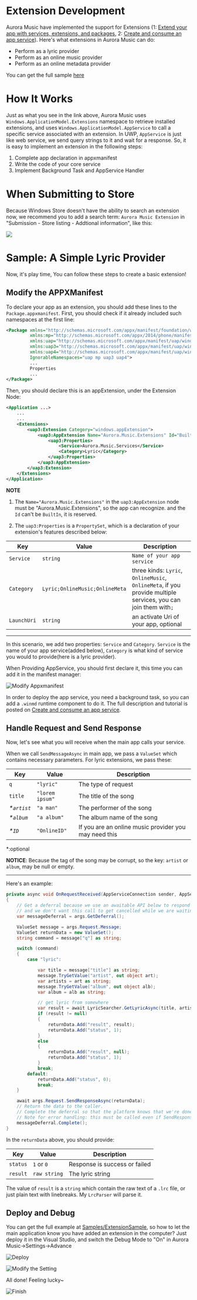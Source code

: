 # Extension Development


Aurora Music have implemented the support for Extensions (1: [Extend your app with services, extensions, and packages][1], 2: [Create and consume an app service][2]). Here's what extensions in Aurora Music can do:

 - Perform as a lyric provider
 - Perform as an online music provider
 - Perform as an online metadata provider
 
 You can get the full sample [here](../Samples/ExtensionSample)


# How It Works


Just as what you see in the link above, Aurora Music uses `Windows.ApplicationModel.Extensions` namespace to retrieve installed extensions, and uses `Windows.ApplicationModel.AppService` to call a specific service associated with an extension. In UWP, `AppService` is just like web service, we send query strings to it and wait for a response. So, it is easy to implement an extension in the following steps:


 1. Complete app declaration in appxmanifest
 2. Write the code of your core service
 3. Implement Background Task and AppService Handler
 

# When Submitting to Store

Because Windows Store doesn't have the ability to search an extension now, we recommend you to add a search term: `Aurora Music Extension` in "Submission - Store listing - Addtional information", like this:

![](https://i.loli.net/2018/04/13/5ad01e1794af9.png)
 
 
# Sample: A Simple Lyric Provider


Now, it's play time, You can follow these steps to create a basic extension!


## Modify the APPXManifest ##


To declare your app as an extension, you should add these lines to the `Package.appxmanifest`. First, you should check if it already included such namespaces at the first line:


```xml
<Package xmlns="http://schemas.microsoft.com/appx/manifest/foundation/windows10"
         xmlns:mp="http://schemas.microsoft.com/appx/2014/phone/manifest"
         xmlns:uap="http://schemas.microsoft.com/appx/manifest/uap/windows10" 
         xmlns:uap3="http://schemas.microsoft.com/appx/manifest/uap/windows10/3" 
         xmlns:uap4="http://schemas.microsoft.com/appx/manifest/uap/windows10/4" 
         IgnorableNamespaces="uap mp uap3 uap4">
         ...
         Properties
         ...
</Package>
```


Then, you should declare this is an appExtension, under the Extension Node:


```xml
<Application ...>
    ...
    ...
    <Extensions>
        <uap3:Extension Category="windows.appExtension">
            <uap3:AppExtension Name="Aurora.Music.Extensions" Id="BuiltIn" PublicFolder="Public" DisplayName="Lyric" Description="Aurora Music Lyric Provider">
                <uap3:Properties>
                    <Service>Aurora.Music.Services</Service>
                    <Category>Lyric</Category>
                </uap3:Properties>
            </uap3:AppExtension>
        </uap3:Extension>
    </Extensions>
</Application>
```



**NOTE**

1. The `Name="Aurora.Music.Extensions"` in the `uap3:AppExtension` node must be "Aurora.Music.Extensions", so the app can recognize. and the `Id` can't be `BuiltIn`, it is reserved.

2. The `uap3:Properties` is a `PropertySet`, which is a declaration of your extension's features described below:

| Key | Value | Description |
| --- | --- | --- |
| `Service` | `string` | `Name of your app service` |
| `Category` | `Lyric;OnlineMusic;OnlineMeta` | three kinds: `Lyric`, `OnlineMusic`, `OnlineMeta`, if you provide multiple services, you can join them with`;` |
| `LaunchUri ` | `string` | an activate Uri of your app, optional |

---

In this scenario, we add two properties: `Service` and `Category`. `Service` is the name of your app service(added below), `Category` is what kind of service you would to provide(here is a lyric provider).

When Providing AppService, you should first declare it, this time you can add it in the manifest manager:


![Modify Appxmanifest](https://i.loli.net/2017/11/26/5a19a11d60bad.png "Add the AppService Declaration")



In order to deploy the app service, you need a background task, so you can add a `.winmd` runtime component to do it. The full description and tutorial is posted on [Create and consume an app service][2].


## Handle Request and Send Response ##


Now, let's see what you will receive when the main app calls your service.

When we call `SendMessageAsync` in main app, we pass a `ValueSet` which contains necessary parameters. For lyric extensions, we pass these:


| Key     | Value   | Description  |
| ------ | ------- | ------------ |
| `q`  |`"lyric"` | The type of request |
| `title`    | `"lorem ipsum"` | The title of the song |
| *\*`artist`* | `"a man"` | The performer of the song |
| *\*`album`*  | `"a album"`  | The album name of the song |
| *\*`ID`* | `"OnlineID"` | If you are an online music provider you may need this |
 
 
\*:optional

**NOTICE**: Because the tag of the song may be corrupt, so the key: `artist` or `album`, may be null or empty.

---

Here's an example:


```cs
private async void OnRequestReceived(AppServiceConnection sender, AppServiceRequestReceivedEventArgs args)
{
    // Get a deferral because we use an awaitable API below to respond to the message
    // and we don't want this call to get cancelled while we are waiting.
    var messageDeferral = args.GetDeferral();

    ValueSet message = args.Request.Message;
    ValueSet returnData = new ValueSet();
    string command = message["q"] as string;

    switch (command)
    {
        case "lyric":

            var title = message["title"] as string;
            message.TryGetValue("artist", out object art);
            var artists = art as string;
            message.TryGetValue("album", out object alb);
            var album = alb as string;

            // get lyric from somewhere
            var result = await LyricSearcher.GetLyricAsync(title, artists, album);
            if (result != null)
            {
                returnData.Add("result", result);
                returnData.Add("status", 1);
            }
            else
            {
                returnData.Add("result", null);
                returnData.Add("status", 1);
            }
            break;
        default:
            returnData.Add("status", 0);
            break;
    }

    await args.Request.SendResponseAsync(returnData);
    // Return the data to the caller.
    // Complete the deferral so that the platform knows that we're done responding to the app service call.
    // Note for error handling: this must be called even if SendResponseAsync() throws an exception.
    messageDeferral.Complete();
}
```
    


In the `returnData` above, you should provide:


| Key  | Value  | Description  |
| ------ | ------- | ----------- |
| `status` | `1` or `0`  | Response is success or failed |
| `result` | `raw string` | The lyric string |



The value of `result` is a `string` which contain the raw text of a `.lrc` file, or just plain text with linebreaks. My `LrcParser` will parse it.

## Deploy and Debug ##
You can get the full example at [Samples/ExtensionSample](../Samples/ExtensionSample), so how to let the main application know you have added an extension in the computer? Just deploy it in the Visual Studio, and switch the Debug Mode to "On" in Aurora Music->Settings->Advance


![Deploy](https://i.loli.net/2017/11/26/5a199c3267f59.png "Deploy in Visual Studio")


![Modify the Setting](https://i.loli.net/2017/11/26/5a19a11d5519b.png "Enable the Debug Mode")


All done! Feeling lucky~


![Finish](https://i.loli.net/2017/11/26/5a19a11e40c01.png "Works Well")



  [1]: https://docs.microsoft.com/en-us/windows/uwp/launch-resume/extend-your-app-with-services-extensions-packages
  [2]: https://docs.microsoft.com/en-us/windows/uwp/launch-resume/how-to-create-and-consume-an-app-service

  
